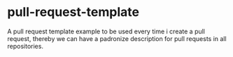 # pull-request-template
A pull request template example to be used every time i create a pull request, thereby we can have a padronize description for pull requests in all repositories.
